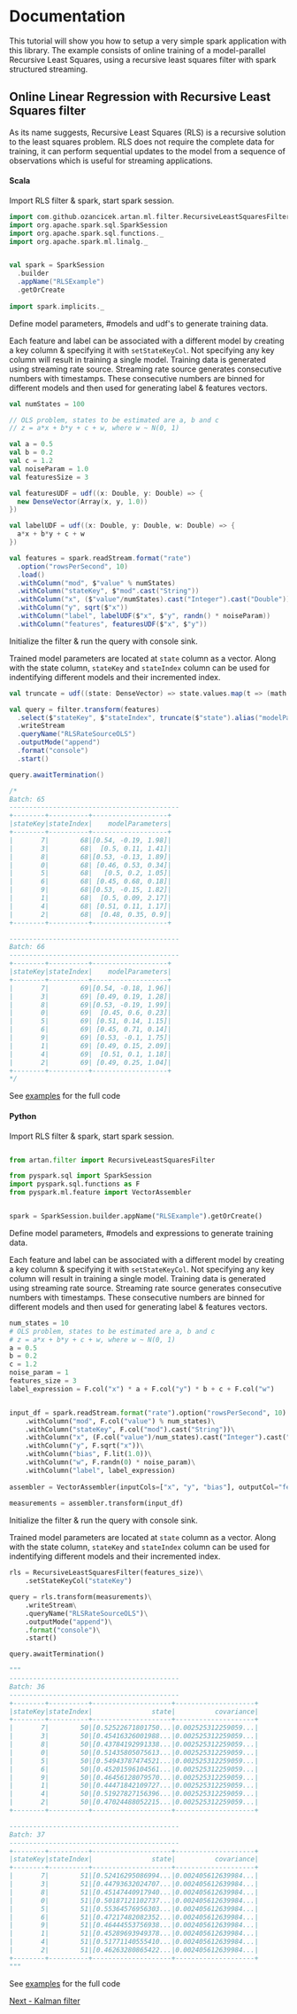 # Documentation


This tutorial will show you how to setup a very simple spark application with this library. The example consists of
online training of a model-parallel Recursive Least Squares, using a recursive least squares filter with
spark structured streaming.

## Online Linear Regression with Recursive Least Squares filter

As its name suggests, Recursive Least Squares (RLS) is a recursive solution to the least squares problem. RLS
does not require the complete data for training, it can perform sequential updates to the model from a
sequence of observations which is useful for streaming applications.
 

#### Scala
 
Import RLS filter & spark, start spark session.
 
```scala
import com.github.ozancicek.artan.ml.filter.RecursiveLeastSquaresFilter
import org.apache.spark.sql.SparkSession
import org.apache.spark.sql.functions._
import org.apache.spark.ml.linalg._


val spark = SparkSession
  .builder
  .appName("RLSExample")
  .getOrCreate
 
import spark.implicits._
``` 

Define model parameters, #models and udf's to generate training data. 

Each feature and label can be associated with a 
different model by creating a key column & specifying it with `setStateKeyCol`. Not specifying any key column will result
in training a single model. Training data is generated using streaming rate source. Streaming rate source generates
consecutive numbers with timestamps. These consecutive numbers are binned for different models and then used for 
generating label & features vectors.

```scala
val numStates = 100

// OLS problem, states to be estimated are a, b and c
// z = a*x + b*y + c + w, where w ~ N(0, 1)

val a = 0.5
val b = 0.2
val c = 1.2
val noiseParam = 1.0
val featuresSize = 3

val featuresUDF = udf((x: Double, y: Double) => {
  new DenseVector(Array(x, y, 1.0))
})

val labelUDF = udf((x: Double, y: Double, w: Double) => {
  a*x + b*y + c + w
})

val features = spark.readStream.format("rate")
  .option("rowsPerSecond", 10)
  .load()
  .withColumn("mod", $"value" % numStates)
  .withColumn("stateKey", $"mod".cast("String"))
  .withColumn("x", ($"value"/numStates).cast("Integer").cast("Double"))
  .withColumn("y", sqrt($"x"))
  .withColumn("label", labelUDF($"x", $"y", randn() * noiseParam))
  .withColumn("features", featuresUDF($"x", $"y"))

```

Initialize the filter & run the query with console sink.

Trained model parameters are located at `state`
column as a vector. Along with the state column, `stateKey` and `stateIndex` column can be used for indentifying
different models and their incremented index.

```scala
val truncate = udf((state: DenseVector) => state.values.map(t => (math floor t * 100)/100))

val query = filter.transform(features)
  .select($"stateKey", $"stateIndex", truncate($"state").alias("modelParameters"))
  .writeStream
  .queryName("RLSRateSourceOLS")
  .outputMode("append")
  .format("console")
  .start()

query.awaitTermination()

/*
Batch: 65
-------------------------------------------
+--------+----------+-------------------+
|stateKey|stateIndex|    modelParameters|
+--------+----------+-------------------+
|       7|        68|[0.54, -0.19, 1.98]|
|       3|        68|  [0.5, 0.11, 1.41]|
|       8|        68|[0.53, -0.13, 1.89]|
|       0|        68| [0.46, 0.53, 0.34]|
|       5|        68|   [0.5, 0.2, 1.05]|
|       6|        68| [0.45, 0.68, 0.18]|
|       9|        68|[0.53, -0.15, 1.82]|
|       1|        68|  [0.5, 0.09, 2.17]|
|       4|        68| [0.51, 0.11, 1.17]|
|       2|        68|  [0.48, 0.35, 0.9]|
+--------+----------+-------------------+

-------------------------------------------
Batch: 66
-------------------------------------------
+--------+----------+-------------------+
|stateKey|stateIndex|    modelParameters|
+--------+----------+-------------------+
|       7|        69|[0.54, -0.18, 1.96]|
|       3|        69| [0.49, 0.19, 1.28]|
|       8|        69|[0.53, -0.19, 1.99]|
|       0|        69|  [0.45, 0.6, 0.23]|
|       5|        69| [0.51, 0.14, 1.15]|
|       6|        69| [0.45, 0.71, 0.14]|
|       9|        69| [0.53, -0.1, 1.75]|
|       1|        69| [0.49, 0.15, 2.09]|
|       4|        69|  [0.51, 0.1, 1.18]|
|       2|        69| [0.49, 0.25, 1.04]|
+--------+----------+-------------------+
*/
```

See [examples](/examples/src/main/scala/com/ozancicek/artan/examples/streaming/RLSRateSourceOLS.scala) for the full code

#### Python

Import RLS filter & spark, start spark session.

```python

from artan.filter import RecursiveLeastSquaresFilter

from pyspark.sql import SparkSession
import pyspark.sql.functions as F
from pyspark.ml.feature import VectorAssembler


spark = SparkSession.builder.appName("RLSExample").getOrCreate()
```

Define model parameters, #models and expressions to generate training data.

Each feature and label can be associated with a 
different model by creating a key column & specifying it with `setStateKeyCol`. Not specifying any key column will result
in training a single model. Training data is generated using streaming rate source. Streaming rate source generates
consecutive numbers with timestamps. These consecutive numbers are binned for different models and then used for 
generating label & features vectors.

```python
num_states = 10
# OLS problem, states to be estimated are a, b and c
# z = a*x + b*y + c + w, where w ~ N(0, 1)
a = 0.5
b = 0.2
c = 1.2
noise_param = 1
features_size = 3
label_expression = F.col("x") * a + F.col("y") * b + c + F.col("w")


input_df = spark.readStream.format("rate").option("rowsPerSecond", 10).load()\
    .withColumn("mod", F.col("value") % num_states)\
    .withColumn("stateKey", F.col("mod").cast("String"))\
    .withColumn("x", (F.col("value")/num_states).cast("Integer").cast("Double"))\
    .withColumn("y", F.sqrt("x"))\
    .withColumn("bias", F.lit(1.0))\
    .withColumn("w", F.randn(0) * noise_param)\
    .withColumn("label", label_expression)
    
assembler = VectorAssembler(inputCols=["x", "y", "bias"], outputCol="features")
 
measurements = assembler.transform(input_df)

```

Initialize the filter & run the query with console sink.

Trained model parameters are located at `state`
column as a vector. Along with the state column, `stateKey` and `stateIndex` column can be used for indentifying
different models and their incremented index.

```python
rls = RecursiveLeastSquaresFilter(features_size)\
    .setStateKeyCol("stateKey")

query = rls.transform(measurements)\
    .writeStream\
    .queryName("RLSRateSourceOLS")\
    .outputMode("append")\
    .format("console")\
    .start()

query.awaitTermination()

"""
-------------------------------------------
Batch: 36
-------------------------------------------
+--------+----------+--------------------+--------------------+
|stateKey|stateIndex|               state|          covariance|
+--------+----------+--------------------+--------------------+
|       7|        50|[0.52522671801750...|0.002525312259059...|
|       3|        50|[0.45416326001988...|0.002525312259059...|
|       8|        50|[0.43784192991338...|0.002525312259059...|
|       0|        50|[0.51435805075613...|0.002525312259059...|
|       5|        50|[0.54943787474521...|0.002525312259059...|
|       6|        50|[0.45201596104561...|0.002525312259059...|
|       9|        50|[0.46456128079570...|0.002525312259059...|
|       1|        50|[0.44471842109727...|0.002525312259059...|
|       4|        50|[0.51927827156396...|0.002525312259059...|
|       2|        50|[0.47024488052215...|0.002525312259059...|
+--------+----------+--------------------+--------------------+

-------------------------------------------
Batch: 37
-------------------------------------------
+--------+----------+--------------------+--------------------+
|stateKey|stateIndex|               state|          covariance|
+--------+----------+--------------------+--------------------+
|       7|        51|[0.52416295086994...|0.002405612639984...|
|       3|        51|[0.44793632024707...|0.002405612639984...|
|       8|        51|[0.45147440917940...|0.002405612639984...|
|       0|        51|[0.50187121102737...|0.002405612639984...|
|       5|        51|[0.55364576956303...|0.002405612639984...|
|       6|        51|[0.47217482082352...|0.002405612639984...|
|       9|        51|[0.46444553756938...|0.002405612639984...|
|       1|        51|[0.45289693949378...|0.002405612639984...|
|       4|        51|[0.51771140555410...|0.002405612639984...|
|       2|        51|[0.46263280865422...|0.002405612639984...|
+--------+----------+--------------------+--------------------+
"""
```

See [examples](/examples/src/main/python/streaming/rls_rate_source_ols.py) for the full code


[Next - Kalman filter](2_kalman_filter.md)